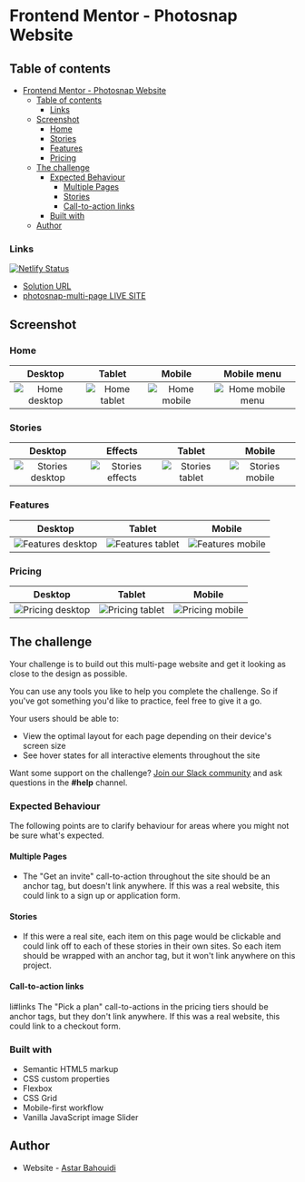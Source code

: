 # Frontend Mentor - Photosnap Website

## Table of contents

- [Frontend Mentor - Photosnap Website](#frontend-mentor---photosnap-website)
  - [Table of contents](#table-of-contents)
    - [Links](#links)
  - [Screenshot](#screenshot)
    - [Home](#home)
    - [Stories](#stories)
    - [Features](#features)
    - [Pricing](#pricing)
  - [The challenge](#the-challenge)
    - [Expected Behaviour](#expected-behaviour)
      - [Multiple Pages](#multiple-pages)
      - [Stories](#stories-1)
      - [Call-to-action links](#call-to-action-links)
    - [Built with](#built-with)
  - [Author](#author)

### Links

[![Netlify Status](https://api.netlify.com/api/v1/badges/eb5d32df-7100-43e4-a0c1-79da6346c38f/deploy-status)](https://app.netlify.com/sites/ephemeral-kitten-dd377d/deploys)
- [Solution URL](https://github.com/astaba/photosnap-multi-page)
- [photosnap-multi-page LIVE SITE](https://ephemeral-kitten-dd377d.netlify.app/)

## Screenshot

### Home

| Desktop | Tablet | Mobile | Mobile menu |
|:---------:|:--------:|:--------:|:--------:|
|![Home desktop](./screenshots/photosnap-home-desktop.png) | ![Home tablet](./screenshots/photosnap-home-tablet.png) | ![Home mobile](./screenshots/photosnap-home-mobile.png) | ![Home mobile menu](./screenshots/photosnap-home-mobile-modal_menu.png) |

### Stories

| Desktop | Effects | Tablet | Mobile |
|:---------:|:--------:|:--------:|:--------:|
| ![Stories desktop](./screenshots/photosnap-stories-desktop.png) | ![Stories effects](./screenshots/photosnap-stories-desktop-hover.png) | ![Stories tablet](./screenshots/photosnap-stories-tablet.png) | ![Stories mobile](./screenshots/photosnap-stories-mobile.png) |

### Features

| Desktop | Tablet | Mobile |
|:---------:|:--------:|:--------:|
| ![Features desktop](./screenshots/photosnap-features-desktop.png) | ![Features tablet](./screenshots/photosnap-features-tablet.png) | ![Features mobile](./screenshots/photosnap-features-mobile.png) |

### Pricing

| Desktop | Tablet | Mobile |
|:---------:|:--------:|:--------:|
| ![Pricing desktop](./screenshots/photosnap-pricing-desktop.png) | ![Pricing tablet](./screenshots/photosnap-pricing-tablet.png) | ![Pricing mobile](./screenshots/photosnap-pricing-mobile.png) |

## The challenge

Your challenge is to build out this multi-page website and get it looking as close to the design as possible.

You can use any tools you like to help you complete the challenge. So if you've got something you'd like to practice, feel free to give it a go.

Your users should be able to:

- View the optimal layout for each page depending on their device's screen size
- See hover states for all interactive elements throughout the site

Want some support on the challenge? [Join our Slack community](https://www.frontendmentor.io/slack) and ask questions in the **#help** channel.

### Expected Behaviour

The following points are to clarify behaviour for areas where you might not be sure what's expected.

#### Multiple Pages

- The "Get an invite" call-to-action throughout the site should be an anchor tag, but doesn't link anywhere. If this was a real website, this could link to a sign up or application form.

#### Stories

- If this were a real site, each item on this page would be clickable and could link off to each of these stories in their own sites. So each item should be wrapped with an anchor tag, but it won't link anywhere on this project.

#### Call-to-action links

li#links The "Pick a plan" call-to-actions in the pricing tiers should be anchor tags, but they don't link anywhere. If this was a real website, this could link to a checkout form.

### Built with

- Semantic HTML5 markup
- CSS custom properties
- Flexbox
- CSS Grid
- Mobile-first workflow
- Vanilla JavaScript image Slider

## Author

- Website - [Astar Bahouidi](https://github.com/Bawi99)
